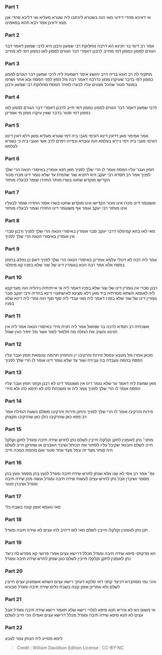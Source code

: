 
### Part 1
אי דאיכא סהדי דידעי מאי הוה בשטרא ליכתבו ליה שטרא מעליא ואי דליכא סהדי אנן מנא ידעינן אמר רבא תהא במאמינו

### Part 2
אמר רב דימי בר חנינא הא דרבה מחלוקת רבי שמעון ורבנן היא לרבי שמעון דאמר דבר הגורם לממון כממון דמי מחייב לרבנן דאמרי דבר הגורם לממון לאו כממון דמי לא מחייב

### Part 3
מתקיף לה רב הונא בריה דרב יהושע אימר דשמעת ליה לרבי שמעון דבר הגורם לממון כממון דמי בדבר שעיקרו ממון כדרבה דאמר רבה גזל חמץ לפני הפסח ובא אחר ושרפו במועד פטור שהכל מצווים עליו לבערו לאחר הפסח מחלוקת רבי שמעון ורבנן

### Part 4
לרבי שמעון דאמר דבר הגורם לממון כממון דמי חייב לרבנן דאמרי דבר הגורם לממון לאו כממון דמי פטור בדבר שאין עיקרו ממון מי אמרינן

### Part 5
אמר אמימר מאן דדאין דינא דגרמי מגבי ביה דמי שטרא מעליא ומאן דלא דאין דינא דגרמי מגבי ביה דמי ניירא בעלמא הוה עובדא וכפייה רפרם לרב אשי ואגבי ביה כי כשורא לצלמא

### Part 6
חמץ ועבר עליו הפסח אומר לו הרי שלך לפניך מאן תנא אומרין באיסורי הנאה הרי שלך לפניך אמר רב חסדא רבי יעקב היא דתניא שור שהמית עד שלא נגמר דינו מכרו מכור הקדישו מוקדש שחטו בשרו מותר החזירו שומר לבעליו מוחזר

### Part 7
משנגמר דינו מכרו אינו מכור הקדישו אינו מוקדש שחטו בשרו אסור החזירו שומר לבעליו אינו מוחזר רבי יעקב אומר אף משנגמר דינו החזירו שומר לבעליו מוחזר

### Part 8
מאי לאו בהא קמיפלגי דרבי יעקב סבר אומרין באיסורי הנאה הרי שלך לפניך ורבנן סברי אין אומרין באיסורי הנאה הרי שלך לפניך

### Part 9
אמר ליה רבה לא דכולי עלמא אמרינן באיסורי הנאה הרי שלך לפניך דאם כן נפלגו בחמץ בפסח אלא אמר רבה הכא בגומרין דינו של שור שלא בפניו קא מיפלגי

### Part 10
רבנן סברי אין גומרין דינו של שור שלא בפניו דאמר ליה אי אייתיתיה ניהליה הוה מעריקנא ליה לאגמא השתא מסרתיה ביד מאן דלא מצינא לאישתעויי דינא בהדיה ורבי יעקב סבר גומרין דינו של שור שלא בפניו דאמר ליה מאי עבדי ליה סוף סוף הוה גמרי ליה דינא שלא בפניו

### Part 11
אשכחיה רב חסדא לרבה בר שמואל אמר ליה תנית מידי באיסורי הנאה אמר ליה אין תנינא והשיב את הגזלה מה תלמוד לומר אשר גזל יחזיר כעין שגזל

### Part 12
מכאן אמרו גזל מטבע ונפסל פירות והרקיבו יין והחמיץ תרומה ונטמאת חמץ ועבר עליו הפסח בהמה ונעבדה בה עבירה ושור עד שלא נגמר דינו אומר לו הרי שלך לפניך

### Part 13
מאן שמעת ליה דאמר עד שלא נגמר דינו אין משנגמר דינו לא רבנן וקתני חמץ ועבר עליו הפסח אומר לו הרי שלך לפניך אמר ליה אי משכחת להו לא תימא להו ולא מידי

### Part 14
פירות והרקיבו אומר לו הרי שלך לפניך והתנן פירות והרקיבו משלם כשעת הגזילה אמר רב פפא כאן שהרקיבו כולן כאן שהרקיבו מקצתן

### Part 15
מתני׳ נתן לאומנין לתקן וקלקלו חייבין לשלם נתן לחרש שידה תיבה ומגדל לתקן וקלקל חייב לשלם והבנאי שקיבל עליו לסתור את הכותל ושיבר האבנים או שהזיקן חייב לשלם היה סותר מצד זה ונפל מצד אחר פטור ואם מחמת המכה חייב

### Part 16
גמ׳ אמר רב אסי לא שנו אלא שנתן לחרש שידה תיבה ומגדל לנעץ בהן מסמר ונעץ בהן מסמר ושיברן אבל נתן לחרש עצים לעשות שידה תיבה ומגדל ועשה מהן שידה תיבה ומגדל ושיברן פטור

### Part 17
מאי טעמא אומן קונה בשבח כלי

### Part 18
תנן נתן לאומנין וקלקלו חייבין לשלם מאי לאו דיהיב להו עצים לא שידה תיבה ומגדל

### Part 19
הא מדקתני סיפא שידה תיבה ומגדל מכלל דרישא עצים אמרי פרושי קא מפרש לה כיצד נתן לאומנין לתקן וקלקלו חייבין לשלם כגון שנתן לחרש שידה תיבה ומגדל

### Part 20
והכי נמי מסתברא דכיצד קתני דאי סלקא דעתך רישא עצים השתא אשמעינן עצים חייבין לשלם ולא אמרינן אומן קונה בשבח כלים שידה תיבה ומגדל מבעיא

### Part 21
אי משום הא לא איריא תנא סיפא לגלויי רישא שלא תאמר רישא שידה תיבה ומגדל אבל עצים לא תנא סיפא שידה תיבה ומגדל מכלל דרישא עצים ואפילו הכי חייב לשלם

### Part 22
לימא מסייע ליה הנותן צמר לצבע

>Credit : William Davidson Edition
>License : CC-BY-NC